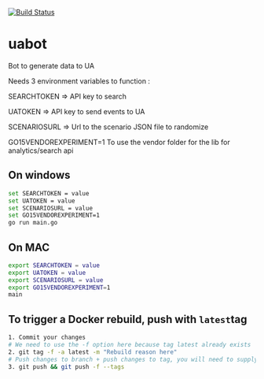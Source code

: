 [![Build Status](https://travis-ci.org/erocheleau/uabot.svg?branch=master)](https://travis-ci.org/erocheleau/uabot)

# uabot
Bot to generate data to UA

Needs 3 environment variables to function :

SEARCHTOKEN  => API key to search

UATOKEN      => API key to send events to UA

SCENARIOSURL => Url to the scenario JSON file to randomize

GO15VENDOREXPERIMENT=1
To use the vendor folder for the lib for analytics/search api

## On windows
```sh
set SEARCHTOKEN = value
set UATOKEN = value
set SCENARIOSURL = value
set GO15VENDOREXPERIMENT=1
go run main.go
```
## On MAC 
```sh
export SEARCHTOKEN = value
export UATOKEN = value
export SCENARIOSURL = value
export GO15VENDOREXPERIMENT=1
main
```

## To trigger a Docker rebuild, push with `latest`tag
```sh
1. Commit your changes
# We need to use the -f option here because tag latest already exists
2. git tag -f -a latest -m "Rebuild reason here"
# Push changes to branch + push changes to tag, you will need to supply credentials twice.
3. git push && git push -f --tags
```
